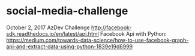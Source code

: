 # social-media-challenge
October 2, 2017 AzDev Challenge
http://facebook-sdk.readthedocs.io/en/latest/api.html
Facebook Api with Python: https://medium.com/towards-data-science/how-to-use-facebook-graph-api-and-extract-data-using-python-1839e19d6999
